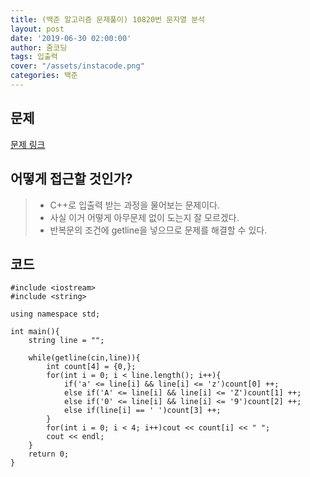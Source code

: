 ```yaml
---
title: (백준 알고리즘 문제풀이) 10820번 문자열 분석
layout: post
date: '2019-06-30 02:00:00'
author: 줌코딩
tags: 입출력
cover: "/assets/instacode.png"
categories: 백준
---
```


## 문제

[문제 링크](https://www.acmicpc.net/problem/10820)

## 어떻게 접근할 것인가?

>* C++로 입출력 받는 과정을 물어보는 문제이다.
>* 사실 이거 어떻게 아무문제 없이 도는지 잘 모르겠다.
>* 반복문의 조건에 getline을 넣으므로 문제를 해결할 수 있다.

## 코드

    #include <iostream>
    #include <string>

    using namespace std;

    int main(){
        string line = "";

        while(getline(cin,line)){
            int count[4] = {0,};
            for(int i = 0; i < line.length(); i++){
                if('a' <= line[i] && line[i] <= 'z')count[0] ++;
                else if('A' <= line[i] && line[i] <= 'Z')count[1] ++;
                else if('0' <= line[i] && line[i] <= '9')count[2] ++;
                else if(line[i] == ' ')count[3] ++;
            }
            for(int i = 0; i < 4; i++)cout << count[i] << " ";
            cout << endl;
        }
        return 0;
    }


